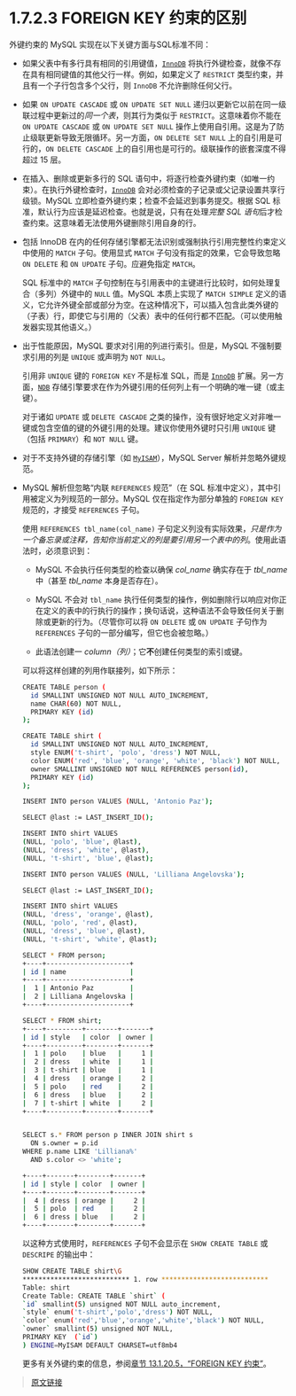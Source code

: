 # 1.7.2.3 FOREIGN KEY 约束的区别

外键约束的 MySQL 实现在以下关键方面与SQL标准不同：

- 如果父表中有多行具有相同的引用键值，[`InnoDB`](/15/innodb-storage-engine) 将执行外键检查，就像不存在具有相同键值的其他父行一样。例如，如果定义了 `RESTRICT` 类型约束，并且有一个子行包含多个父行，则 `InnoDB` 不允许删除任何父行。

- 如果 `ON UPDATE CASCADE` 或 `ON UPDATE SET NULL` 递归以更新它以前在同一级联过程中更新过的*同一个表*，则其行为类似于 `RESTRICT`。这意味着你不能在 `ON UPDATE CASCADE` 或 `ON UPDATE SET NULL` 操作上使用自引用。这是为了防止级联更新导致无限循环。另一方面，`ON DELETE SET NULL` 上的自引用是可行的，`ON DELETE CASCADE` 上的自引用也是可行的。级联操作的嵌套深度不得超过 15 层。

- 在插入、删除或更新多行的 SQL 语句中，将逐行检查外键约束（如唯一约束）。在执行外键检查时，[`InnoDB`](/15/innodb-storage-engine) 会对必须检查的子记录或父记录设置共享行级锁。MySQL 立即检查外键约束；检查不会延迟到事务提交。根据 SQL 标准，默认行为应该是延迟检查。也就是说，只有在处理*完整 SQL 语句*后才检查约束。这意味着无法使用外键删除引用自身的行。

- 包括 InnoDB 在内的任何存储引擎都无法识别或强制执行引用完整性约束定义中使用的 `MATCH` 子句。使用显式 `MATCH` 子句没有指定的效果，它会导致忽略 `ON DELETE` 和 `ON UPDATE` 子句。应避免指定 `MATCH`。

  SQL 标准中的 `MATCH` 子句控制在与引用表中的主键进行比较时，如何处理复合（多列）外键中的 `NULL` 值。MySQL 本质上实现了 `MATCH SIMPLE` 定义的语义，它允许外键全部或部分为空。在这种情况下，可以插入包含此类外键的（子表）行，即使它与引用的（父表）表中的任何行都不匹配。（可以使用触发器实现其他语义。）

- 出于性能原因，MySQL 要求对引用的列进行索引。但是，MySQL 不强制要求引用的列是 `UNIQUE` 或声明为 `NOT NULL`。

  引用非 `UNIQUE` 键的 `FOREIGN KEY` 不是标准 SQL，而是 [`InnoDB`](/15/innodb-storage-engine) 扩展。另一方面，[`NDB`](/23/mysql-cluster) 存储引擎要求在作为外键引用的任何列上有一个明确的唯一键（或主键）。

  对于诸如 `UPDATE` 或 `DELETE CASCADE` 之类的操作，没有很好地定义对非唯一键或包含空值的键的外键引用的处理。建议你使用外键时只引用 `UNIQUE` 键（包括 `PRIMARY`）和 `NOT NULL` 键。

- 对于不支持外键的存储引擎（如 [`MyISAM`](/16/16.2/myisam-storage-engine)），MySQL Server 解析并忽略外键规范。

- MySQL 解析但忽略“内联 `REFERENCES` 规范”（在 SQL 标准中定义），其中引用被定义为列规范的一部分。MySQL 仅在指定作为部分单独的 `FOREIGN KEY` 规范的，才接受 `REFERENCES` 子句。

  使用 `REFERENCES tbl_name(col_name)` 子句定义列没有实际效果，*只是作为一个备忘录或注释，告知你当前定义的列是要引用另一个表中的列*。使用此语法时，必须意识到：

  - MySQL 不会执行任何类型的检查以确保 *col_name* 确实存在于 *tbl_name* 中（甚至 *tbl_name* 本身是否存在）。

  - MySQL 不会对 `tbl_name` 执行任何类型的操作，例如删除行以响应对你正在定义的表中的行执行的操作；换句话说，这种语法不会导致任何关于删除或更新的行为。（尽管你可以将 `ON DELETE` 或 `ON UPDATE` 子句作为 `REFERENCES` 子句的一部分编写，但它也会被忽略。）

  - 此语法创建一 *column（列）*；它**不**创建任何类型的索引或键。

  可以将这样创建的列用作联接列，如下所示：

  ```bash
  CREATE TABLE person (
    id SMALLINT UNSIGNED NOT NULL AUTO_INCREMENT,
    name CHAR(60) NOT NULL,
    PRIMARY KEY (id)
  );

  CREATE TABLE shirt (
    id SMALLINT UNSIGNED NOT NULL AUTO_INCREMENT,
    style ENUM('t-shirt', 'polo', 'dress') NOT NULL,
    color ENUM('red', 'blue', 'orange', 'white', 'black') NOT NULL,
    owner SMALLINT UNSIGNED NOT NULL REFERENCES person(id),
    PRIMARY KEY (id)
  );

  INSERT INTO person VALUES (NULL, 'Antonio Paz');

  SELECT @last := LAST_INSERT_ID();

  INSERT INTO shirt VALUES
  (NULL, 'polo', 'blue', @last),
  (NULL, 'dress', 'white', @last),
  (NULL, 't-shirt', 'blue', @last);

  INSERT INTO person VALUES (NULL, 'Lilliana Angelovska');

  SELECT @last := LAST_INSERT_ID();

  INSERT INTO shirt VALUES
  (NULL, 'dress', 'orange', @last),
  (NULL, 'polo', 'red', @last),
  (NULL, 'dress', 'blue', @last),
  (NULL, 't-shirt', 'white', @last);

  SELECT * FROM person;
  +----+---------------------+
  | id | name                |
  +----+---------------------+
  |  1 | Antonio Paz         |
  |  2 | Lilliana Angelovska |
  +----+---------------------+

  SELECT * FROM shirt;
  +----+---------+--------+-------+
  | id | style   | color  | owner |
  +----+---------+--------+-------+
  |  1 | polo    | blue   |     1 |
  |  2 | dress   | white  |     1 |
  |  3 | t-shirt | blue   |     1 |
  |  4 | dress   | orange |     2 |
  |  5 | polo    | red    |     2 |
  |  6 | dress   | blue   |     2 |
  |  7 | t-shirt | white  |     2 |
  +----+---------+--------+-------+


  SELECT s.* FROM person p INNER JOIN shirt s
    ON s.owner = p.id
  WHERE p.name LIKE 'Lilliana%'
    AND s.color <> 'white';

  +----+-------+--------+-------+
  | id | style | color  | owner |
  +----+-------+--------+-------+
  |  4 | dress | orange |     2 |
  |  5 | polo  | red    |     2 |
  |  6 | dress | blue   |     2 |
  +----+-------+--------+-------+
  ```

  以这种方式使用时，`REFERENCES` 子句不会显示在 `SHOW CREATE TABLE` 或 `DESCRIPE` 的输出中：

  ```bash
  SHOW CREATE TABLE shirt\G
  *************************** 1. row ***************************
  Table: shirt
  Create Table: CREATE TABLE `shirt` (
  `id` smallint(5) unsigned NOT NULL auto_increment,
  `style` enum('t-shirt','polo','dress') NOT NULL,
  `color` enum('red','blue','orange','white','black') NOT NULL,
  `owner` smallint(5) unsigned NOT NULL,
  PRIMARY KEY  (`id`)
  ) ENGINE=MyISAM DEFAULT CHARSET=utf8mb4
  ```

  更多有关外键约束的信息，参阅[章节 13.1.20.5，“FOREIGN KEY 约束”](/13/13.1/13.1.20/13.1.20.5/create-table-foreign-keys)。

> [原文链接](https://dev.mysql.com/doc/refman/8.0/en/ansi-diff-foreign-keys.html)
